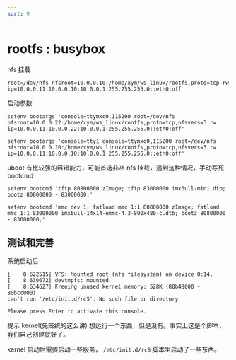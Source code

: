 ```yaml
---
sort: 9
---
```

# rootfs : busybox




nfs 挂载

```
root=/dev/nfs nfsroot=10.0.0.10:/home/xym/ws_linux/rootfs,proto=tcp rw
ip=10.0.0.11:10.0.0.10:10.0.0.1:255.255.255.0::eth0:off
```

启动参数
```
setenv bootargs 'console=ttymxc0,115200 root=/dev/nfs nfsroot=10.0.0.22:/home/xym/ws_linux/rootfs,proto=tcp,nfsvers=3 rw ip=10.0.0.11:10.0.0.22:10.0.0.1:255.255.255.0::eth0:off'
```

```
setenv bootargs 'console=tty1 console=ttymxc0,115200 root=/dev/nfs nfsroot=10.0.0.10:/home/xym/ws_linux/rootfs,proto=tcp,nfsvers=3 rw ip=10.0.0.11:10.0.0.10:10.0.0.1:255.255.255.0::eth0:off' 
```

uboot 有比较强的容错能力，可能首选非从 nfs 挂载，遇到这种情况，手动写死 bootcmd

```
setenv bootcmd 'tftp 80800000 zImage; tftp 83000000 imx6ull-mini.dtb; bootz 80800000 - 83000000;'
```

```
setenv bootcmd 'mmc dev 1; fatload mmc 1:1 80800000 zImage; fatload mmc 1:1 83000000 imx6ull-14x14-emmc-4.3-800x480-c.dtb; bootz 80800000 - 83000000;'
```


## 测试和完善

系统启动后

```
[    8.622515] VFS: Mounted root (nfs filesystem) on device 0:14.
[    8.630672] devtmpfs: mounted
[    8.634627] Freeing unused kernel memory: 528K (80b48000 - 80bcc000)
can't run '/etc/init.d/rcS': No such file or directory

Please press Enter to activate this console. 
```


提示 kernel(先笼统的这么讲) 想运行一个东西，但是没有。事实上这是个脚本，我们自己创建就好了。

kernel 启动后需要启动一些服务， `/etc/init.d/rcS` 脚本里启动了一些东西。


